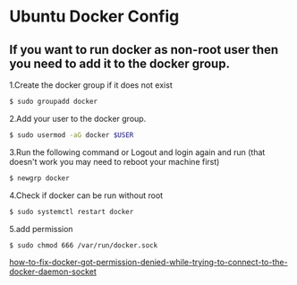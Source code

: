 # Ubuntu Docker Config

## If you want to run docker as non-root user then you need to add it to the docker group.


1.Create the docker group if it does not exist

```sh
$ sudo groupadd docker
```

2.Add your user to the docker group.

```sh
$ sudo usermod -aG docker $USER
```

3.Run the following command or Logout and login again and run (that doesn't work you may need to reboot your machine first)
```sh
$ newgrp docker
```

4.Check if docker can be run without root
```sh
$ sudo systemctl restart docker
```

5.add permission

```sh
$ sudo chmod 666 /var/run/docker.sock
```


[how-to-fix-docker-got-permission-denied-while-trying-to-connect-to-the-docker-daemon-socket](https://www.digitalocean.com/community/questions/how-to-fix-docker-got-permission-denied-while-trying-to-connect-to-the-docker-daemon-socket)
